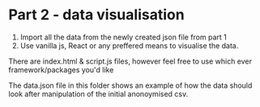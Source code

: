# Part 2 - data visualisation

1. Import all the data from the newly created json file from part 1 
2. Use vanilla js, React or any preffered means to visualise the data.

There are index.html & script.js files, however feel free to use which ever framework/packages you'd like

The data.json file in this folder shows an example of how the data should look after manipulation of the initial anonoymised csv. 